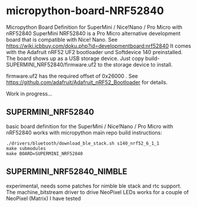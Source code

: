 # micropython-board-NRF52840
Micropython Board Definition for SuperMini / Nice!Nano / Pro Micro with nRF52840
SuperMini NRF52840 is a Pro Micro alternative development board that is compatible with Nice! Nano. See https://wiki.icbbuy.com/doku.php?id=developmentboard:nrf52840
It comes with the Adafruit nRF52 UF2 bootloader und Softdevice 140 preinstalled. 
The board shows up as a USB storage device. Just copy build-SUPERMINI_NRF52840/firmware.uf2 to the storage device to install.

firmware.uf2 has the required offset of 0x26000 . See https://github.com/adafruit/Adafruit_nRF52_Bootloader for details.

Work in progress...

## SUPERMINI_NRF52840 
basic board definition for the SuperMini / Nice!Nano / Pro Micro with nRF52840 works with micropython main repo
build instructions:
```
./drivers/bluetooth/download_ble_stack.sh s140_nrf52_6_1_1
make submodules
make BOARD=SUPERMINI_NRF52840
```

## SUPERMINI_NRF52840_NIMBLE
experimental, needs some patches for nimble ble stack and rtc support. The machine_bitstream driver to drive NeoPixel LEDs works for a couple of NeoPixel (Matrix) I have tested
